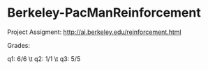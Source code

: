 # Berkeley-PacManReinforcement

Project Assigment: http://ai.berkeley.edu/reinforcement.html

Grades: 

q1: 6/6 \t q2: 1/1 \t q3: 5/5
